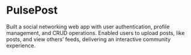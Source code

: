 # PulsePost
Built a social networking web app with user authentication, profile management, and    CRUD operations. Enabled users to upload posts, like posts, and view others’ feeds,   delivering an  interactive community experience.
